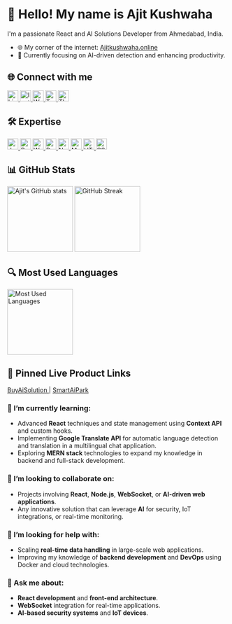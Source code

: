 <div align="left">
  <h1>👋 Hello! My name is Ajit Kushwaha</h1>
  <p>I'm a passionate React and AI Solutions Developer from Ahmedabad, India.</p>

  <ul align="left">
    <li>🌐 My corner of the internet: <a href="https://Ajitkushwaha.online">Ajitkushwaha.online</a></li>
    <li>🎯 Currently focusing on AI-driven detection and enhancing productivity.</li>
  </ul>
</div>

###

<h2 align="left">🌐 Connect with me</h2>

<div align="left">
  <a href="https://www.linkedin.com/in/ajju-kushwaha77/">
    <img src="https://img.shields.io/static/v1?message=LinkedIn&logo=linkedin&label=&color=0077B5&logoColor=white&labelColor=&style=for-the-badge" height="25" alt="LinkedIn" />
  </a>
  <a href="https://www.instagram.com/ajit.react/">
    <img src="https://img.shields.io/static/v1?message=Instagram&logo=instagram&label=&color=E4405F&logoColor=white&labelColor=&style=for-the-badge" height="25" alt="Instagram" />
  </a>
  <a href="https://Ajitkushwaha.online">
    <img src="https://img.shields.io/static/v1?message=Website&logo=googlechrome&label=&color=4285F4&logoColor=white&labelColor=&style=for-the-badge" height="25" alt="Website" />
  </a>
  <a href="https://x.com/AjitKus44029184">
    <img src="https://img.shields.io/static/v1?message=Twitter&logo=twitter&label=&color=1DA1F2&logoColor=white&labelColor=&style=for-the-badge" height="25" alt="Twitter" />
  </a>
  <a href="https://www.threads.net/@ajit.react">
    <img src="https://img.shields.io/static/v1?message=Threads&logo=threads&label=&color=000000&logoColor=white&labelColor=&style=for-the-badge" height="25" alt="Threads" />
  </a>
</div>

###

<h2 align="left">🛠️ Expertise</h2>

<div align="left">
  <a href="#">
    <img src="https://img.shields.io/badge/JavaScript-F7DF1E?style=for-the-badge&logo=javascript&logoColor=black" height="25" alt="JavaScript" />
  </a>
  <a href="#">
    <img src="https://img.shields.io/badge/React-61DAFB?style=for-the-badge&logo=react&logoColor=black" height="25" alt="React" />
  </a>
  <a href="#">
    <img src="https://img.shields.io/badge/WebSocket-000000?style=for-the-badge&logo=websocket&logoColor=white" height="25" alt="WebSocket" />
  </a>
  <a href="#">
    <img src="https://img.shields.io/badge/Docker-2496ED?style=for-the-badge&logo=docker&logoColor=white" height="25" alt="Docker" />
  </a>
  <a href="#">
    <img src="https://img.shields.io/badge/Node.js-43853D?style=for-the-badge&logo=node.js&logoColor=white" height="25" alt="Node.js" />
  </a>
  <a href="#">
    <img src="https://img.shields.io/badge/MySQL-4479A1?style=for-the-badge&logo=mysql&logoColor=white" height="25" alt="MySQL" />
  </a>
  <a href="#">
    <img src="https://img.shields.io/badge/HTML5-E34F26?style=for-the-badge&logo=html5&logoColor=white" height="25" alt="HTML5" />
  </a>
  <a href="#">
    <img src="https://img.shields.io/badge/CSS3-1572B6?style=for-the-badge&logo=css3&logoColor=white" height="25" alt="CSS3" />
  </a>
</div>

###

<h2 align="left">📊 GitHub Stats</h2>

<div align="left">
  <img src="https://github-readme-stats.vercel.app/api?username=ajitkushawaha&show_icons=true&theme=radical" height="150" alt="Ajit's GitHub stats" />
  <img src="https://streak-stats.demolab.com?user=ajitkushawaha&theme=radical&hide_border=false" height="150" alt="GitHub Streak" />
</div>

###

<h2 align="left">🔍 Most Used Languages</h2>

<div align="left">
  <img src="https://github-readme-stats.vercel.app/api/top-langs/?username=ajitkushawaha&layout=compact&theme=radical" height="150" alt="Most Used Languages" />
</div>

###

<h2 align="left">📌 Pinned Live Product Links</h2>

<div align="left">
  <a href="https://buyaisolution.com">
    BuyAiSolution
  </a> |
  <a href="https://smartaipark.com">
    SmartAiPark
  </a>
</div>

###

### 🌱 I’m currently learning:
- Advanced **React** techniques and state management using **Context API** and custom hooks.
- Implementing **Google Translate API** for automatic language detection and translation in a multilingual chat application.
- Exploring **MERN stack** technologies to expand my knowledge in backend and full-stack development.

### 👯 I’m looking to collaborate on:
- Projects involving **React**, **Node.js**, **WebSocket**, or **AI-driven web applications**.
- Any innovative solution that can leverage **AI** for security, IoT integrations, or real-time monitoring.

### 🤔 I’m looking for help with:
- Scaling **real-time data handling** in large-scale web applications.
- Improving my knowledge of **backend development** and **DevOps** using Docker and cloud technologies.

### 💬 Ask me about:
- **React development** and **front-end architecture**.
- **WebSocket** integration for real-time applications.
- **AI-based security systems** and **IoT devices**.
